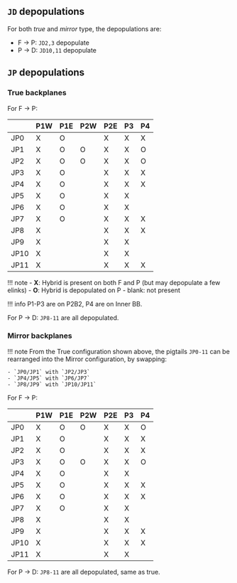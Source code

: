 ## `JD` depopulations

For both _true_ and _mirror_ type, the depopulations are:

- F -> P: `JD2,3` depopulate
- P -> D: `JD10,11` depopulate


## `JP` depopulations

### True backplanes
For F -> P:

|          | P1W   | P1E   | P2W   | P2E   | P3   | P4   |
|----------|-------|-------|-------|-------|------|------|
| JP0      | X     | O     |       | X     | X    | X    |
| JP1      | X     | O     | O     | X     | X    | O    |
| JP2      | X     | O     | O     | X     | X    | O    |
| JP3      | X     | O     |       | X     | X    | X    |
| JP4      | X     | O     |       | X     | X    | X    |
| JP5      | X     | O     |       | X     | X    |      |
| JP6      | X     | O     |       | X     | X    |      |
| JP7      | X     | O     |       | X     | X    | X    |
| JP8      | X     |       |       | X     | X    | X    |
| JP9      | X     |       |       | X     | X    |      |
| JP10     | X     |       |       | X     | X    |      |
| JP11     | X     |       |       | X     | X    | X    |

!!! note
    - **X**: Hybrid is present on both F and P (but may depopulate a few elinks)
    - **O**: Hybrid is depopulated on P
    - blank: not present

!!! info
    P1-P3 are on P2B2, P4 are on Inner BB.

For P -> D: `JP8-11` are all depopulated.

### Mirror backplanes

!!! note
    From the True configuration shown above, the pigtails `JP0-11` can be
    rearranged into the Mirror configuration, by swapping:

    - `JP0/JP1` with `JP2/JP3`
    - `JP4/JP5` with `JP6/JP7`
    - `JP8/JP9` with `JP10/JP11`

For F -> P:

|      | P1W   | P1E   | P2W   | P2E   | P3   | P4   |
|------|-------|-------|-------|-------|------|------|
| JP0  | X     | O     | O     | X     | X    | O    |
| JP1  | X     | O     |       | X     | X    | X    |
| JP2  | X     | O     |       | X     | X    | X    |
| JP3  | X     | O     | O     | X     | X    | O    |
| JP4  | X     | O     |       | X     | X    |      |
| JP5  | X     | O     |       | X     | X    | X    |
| JP6  | X     | O     |       | X     | X    | X    |
| JP7  | X     | O     |       | X     | X    |      |
| JP8  | X     |       |       | X     | X    |      |
| JP9  | X     |       |       | X     | X    | X    |
| JP10 | X     |       |       | X     | X    | X    |
| JP11 | X     |       |       | X     | X    |      |

For P -> D: `JP8-11` are all depopulated, same as true.
